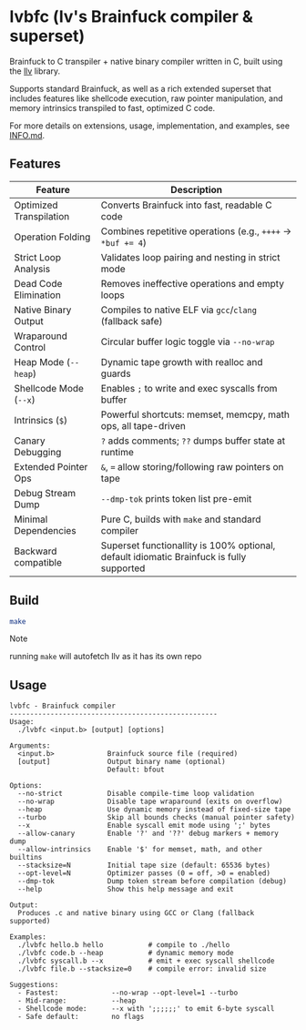 # lvbfc (lv's Brainfuck compiler & superset)

Brainfuck to C transpiler + native binary compiler written in C, built using the [llv](https://github.com/lvzrr/llv) library.

Supports standard Brainfuck, as well as a rich extended superset that includes features like shellcode execution, raw pointer manipulation, and memory intrinsics transpiled to fast, optimized C code.

For more details on extensions, usage, implementation, and examples, see [INFO.md](./INFO.md).

## Features

| Feature                   | Description |
|---------------------------|-------------|
| Optimized Transpilation   | Converts Brainfuck into fast, readable C code |
| Operation Folding         | Combines repetitive operations (e.g., `++++` → `*buf += 4`) |
| Strict Loop Analysis      | Validates loop pairing and nesting in strict mode |
| Dead Code Elimination     | Removes ineffective operations and empty loops |
| Native Binary Output      | Compiles to native ELF via `gcc`/`clang` (fallback safe) |
| Wraparound Control        | Circular buffer logic toggle via `--no-wrap` |
| Heap Mode (`--heap`)      | Dynamic tape growth with realloc and guards |
| Shellcode Mode (`--x`)    | Enables `;` to write and exec syscalls from buffer |
| Intrinsics (`$`)          | Powerful shortcuts: memset, memcpy, math ops, all tape-driven |
| Canary Debugging          | `?` adds comments; `??` dumps buffer state at runtime |
| Extended Pointer Ops      | `&`, `=` allow storing/following raw pointers on tape |
| Debug Stream Dump         | `--dmp-tok` prints token list pre-emit |
| Minimal Dependencies      | Pure C, builds with `make` and standard compiler |
| Backward compatible       | Superset functionallity is 100% optional, default idiomatic Brainfuck is fully supported |

## Build

```sh
make
```

>[!NOTE]
>running `make` will autofetch llv as it has its own repo

## Usage
```
lvbfc - Brainfuck compiler
---------------------------------------------------
Usage:
  ./lvbfc <input.b> [output] [options]

Arguments:
  <input.b>             Brainfuck source file (required)
  [output]              Output binary name (optional)
                        Default: bfout

Options:
  --no-strict           Disable compile-time loop validation
  --no-wrap             Disable tape wraparound (exits on overflow)
  --heap                Use dynamic memory instead of fixed-size tape
  --turbo               Skip all bounds checks (manual pointer safety)
  --x                   Enable syscall emit mode using ';' bytes
  --allow-canary        Enable '?' and '??' debug markers + memory dump
  --allow-intrinsics    Enable '$' for memset, math, and other builtins
  --stacksize=N         Initial tape size (default: 65536 bytes)
  --opt-level=N         Optimizer passes (0 = off, >0 = enabled)
  --dmp-tok             Dump token stream before compilation (debug)
  --help                Show this help message and exit

Output:
  Produces .c and native binary using GCC or Clang (fallback supported)

Examples:
  ./lvbfc hello.b hello           # compile to ./hello
  ./lvbfc code.b --heap           # dynamic memory mode
  ./lvbfc syscall.b --x           # emit + exec syscall shellcode
  ./lvbfc file.b --stacksize=0    # compile error: invalid size

Suggestions:
  - Fastest:             --no-wrap --opt-level=1 --turbo
  - Mid‑range:           --heap
  - Shellcode mode:      --x with ';;;;;;' to emit 6‑byte syscall
  - Safe default:        no flags
```
